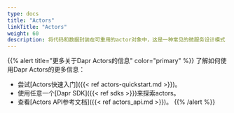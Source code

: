 ```yaml
---
type: docs
title: "Actors"
linkTitle: "Actors"
weight: 60
description: 将代码和数据封装在可重用的actor对象中，这是一种常见的微服务设计模式
---
```


{{% alert title="更多关于Dapr Actors的信息" color="primary" %}}
了解如何使用Dapr Actors的更多信息：
- 尝试[Actors快速入门]({{< ref actors-quickstart.md >}})。
- 使用任意一个[Dapr SDK]({{< ref sdks >}})来探索actors。
- 查看[Actors API参考文档]({{< ref actors_api.md >}})。
{{% /alert %}}